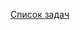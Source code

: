 [Список задач](https://docs.google.com/document/d/1zvY0Itbk7GZB17bLsVfoV8L5yA8stT7kyMOacR1jFRM/edit)
